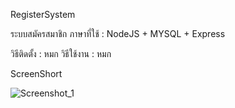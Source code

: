RegisterSystem

ระบบสมัครสมาชิก ภาษาที่ใช้ : NodeJS + MYSQL + Express 

วิธีติดตั้ง : หมก
วิธีใช้งาน : หมก

ScreenShort

![Screenshot_1](https://user-images.githubusercontent.com/68330579/153720680-256c4c34-cde9-4214-aead-d619ae8e49c6.png)
